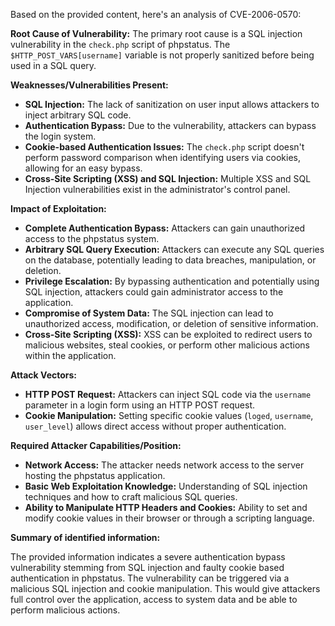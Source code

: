 Based on the provided content, here's an analysis of CVE-2006-0570:

**Root Cause of Vulnerability:**
The primary root cause is a SQL injection vulnerability in the `check.php` script of phpstatus. The `$HTTP_POST_VARS[username]` variable is not properly sanitized before being used in a SQL query.

**Weaknesses/Vulnerabilities Present:**
- **SQL Injection:**  The lack of sanitization on user input allows attackers to inject arbitrary SQL code.
- **Authentication Bypass:** Due to the vulnerability, attackers can bypass the login system.
- **Cookie-based Authentication Issues:** The `check.php` script doesn't perform password comparison when identifying users via cookies, allowing for an easy bypass.
- **Cross-Site Scripting (XSS) and SQL Injection:** Multiple XSS and SQL Injection vulnerabilities exist in the administrator's control panel.

**Impact of Exploitation:**
- **Complete Authentication Bypass:** Attackers can gain unauthorized access to the phpstatus system.
- **Arbitrary SQL Query Execution:** Attackers can execute any SQL queries on the database, potentially leading to data breaches, manipulation, or deletion.
- **Privilege Escalation:** By bypassing authentication and potentially using SQL injection, attackers could gain administrator access to the application.
- **Compromise of System Data:** The SQL injection can lead to unauthorized access, modification, or deletion of sensitive information.
- **Cross-Site Scripting (XSS):**  XSS can be exploited to redirect users to malicious websites, steal cookies, or perform other malicious actions within the application.

**Attack Vectors:**
- **HTTP POST Request:** Attackers can inject SQL code via the `username` parameter in a login form using an HTTP POST request.
- **Cookie Manipulation:** Setting specific cookie values (`loged`, `username`, `user_level`) allows direct access without proper authentication.

**Required Attacker Capabilities/Position:**
- **Network Access:** The attacker needs network access to the server hosting the phpstatus application.
- **Basic Web Exploitation Knowledge:** Understanding of SQL injection techniques and how to craft malicious SQL queries.
- **Ability to Manipulate HTTP Headers and Cookies:** Ability to set and modify cookie values in their browser or through a scripting language.

**Summary of identified information:**

The provided information indicates a severe authentication bypass vulnerability stemming from SQL injection and faulty cookie based authentication in phpstatus.  The vulnerability can be triggered via a malicious SQL injection and cookie manipulation. This would give attackers full control over the application, access to system data and be able to perform malicious actions.
